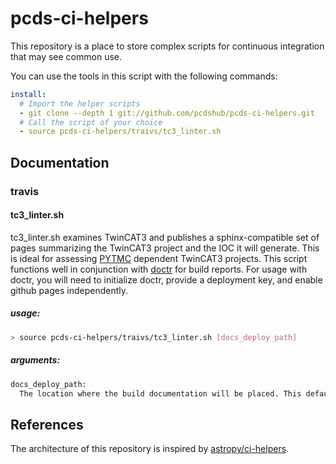 pcds-ci-helpers
===============
This repository is a place to store complex scripts for continuous integration that may see common use.

You can use the tools in this script with the following commands:

```yaml
install:
  # Import the helper scripts
  - git clone --depth 1 git://github.com/pcdshub/pcds-ci-helpers.git
  # Call the script of your choice
  - source pcds-ci-helpers/traivs/tc3_linter.sh
```

Documentation
-------------
### travis

#### tc3_linter.sh
tc3_linter.sh examines TwinCAT3 and publishes a sphinx-compatible set of pages summarizing the TwinCAT3 project and the IOC it will generate. This is ideal for assessing [PYTMC](https://github.com/slaclab/pytmc) dependent TwinCAT3 projects. This script functions well in conjunction with [doctr](https://pypi.org/project/doctr/) for build reports. For usage with doctr, you will need to initialize doctr, provide a deployment key, and enable github pages independently.

##### usage:
```sh
> source pcds-ci-helpers/traivs/tc3_linter.sh [docs_deploy_path]
```
##### arguments:
```bash
docs_deploy_path:
  The location where the build documentation will be placed. This defaults to 'docs/source'
```

References
----------
The architecture of this repository is inspired by [astropy/ci-helpers](https://github.com/astropy/ci-helpers).
